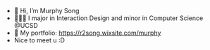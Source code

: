 - 👋 Hi, I’m Murphy Song
- 👩🏻‍💻 I major in Interaction Design and minor in Computer Science @UCSD
- 🎨 My portfolio: https://r2song.wixsite.com/murphy 
- Nice to meet u :D

<!---
murph77/murph77 is a ✨ special ✨ repository because its `README.md` (this file) appears on your GitHub profile.
You can click the Preview link to take a look at your changes.
--->
